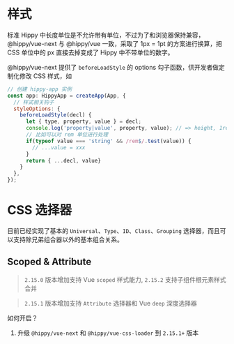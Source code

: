# 样式

标准 Hippy 中长度单位是不允许带有单位，不过为了和浏览器保持兼容，@hippy/vue-next 与 @hippy/vue 一致，采取了 1px = 1pt 的方案进行换算，把 CSS 单位中的 px 直接去掉变成了 Hippy 中不带单位的数字。

@hippy/vue-next 提供了 `beforeLoadStyle` 的 options 勾子函数，供开发者做定制化修改 CSS 样式，如

```js
// 创建 hippy-app 实例
const app: HippyApp = createApp(App, {
  // 样式相关钩子
  styleOptions: {
    beforeLoadStyle(decl) {
      let { type, property, value } = decl;
      console.log('property|value', property, value); // => height, 1rem
      // 比如可以对 rem 单位进行处理
      if(typeof value === 'string' && /rem$/.test(value)) {
        // ...value = xxx
      }
      return { ...decl, value}
    }
  },
});
```

# CSS 选择器

目前已经实现了基本的 `Universal`、`Type`、`ID`、`Class`、`Grouping` 选择器，而且可以支持除兄弟组合器以外的基本组合关系。

## Scoped & Attribute

> `2.15.0` 版本增加支持 Vue `scoped` 样式能力, `2.15.2` 支持子组件根元素样式合并

> `2.15.1` 版本增加支持 `Attribute` 选择器和 Vue `deep` 深度选择器

如何开启？

1. 升级 `@hippy/vue-next` 和 `@hippy/vue-css-loader` 到 `2.15.1+` 版本



